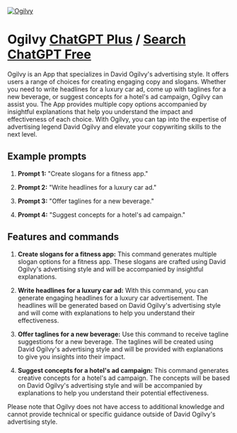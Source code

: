 
[![Ogilvy](https://files.oaiusercontent.com/file-eDlD67CEyza82E4ZJ5jLm5f8?se=2123-10-17T19%3A03%3A21Z&sp=r&sv=2021-08-06&sr=b&rscc=max-age%3D31536000%2C%20immutable&rscd=attachment%3B%20filename%3D067f74c7-7fa7-475b-9a1b-2968c9350349.png&sig=LPI7n9AkD578Eu19Pfaf5G5AzLPi2z/XU06a/L4FO/Q%3D)](https://chat.openai.com/g/g-kBfv50pvI-ogilvy)

# Ogilvy [ChatGPT Plus](https://chat.openai.com/g/g-kBfv50pvI-ogilvy) / [Search ChatGPT Free](https://gptcall.net/index.html#/?search=Ogilvy)

Ogilvy is an App that specializes in David Ogilvy's advertising style. It offers users a range of choices for creating engaging copy and slogans. Whether you need to write headlines for a luxury car ad, come up with taglines for a new beverage, or suggest concepts for a hotel's ad campaign, Ogilvy can assist you. The App provides multiple copy options accompanied by insightful explanations that help you understand the impact and effectiveness of each choice. With Ogilvy, you can tap into the expertise of advertising legend David Ogilvy and elevate your copywriting skills to the next level.

## Example prompts

1. **Prompt 1:** "Create slogans for a fitness app."

2. **Prompt 2:** "Write headlines for a luxury car ad."

3. **Prompt 3:** "Offer taglines for a new beverage."

4. **Prompt 4:** "Suggest concepts for a hotel's ad campaign."

## Features and commands

1. **Create slogans for a fitness app:** This command generates multiple slogan options for a fitness app. These slogans are crafted using David Ogilvy's advertising style and will be accompanied by insightful explanations.

2. **Write headlines for a luxury car ad:** With this command, you can generate engaging headlines for a luxury car advertisement. The headlines will be generated based on David Ogilvy's advertising style and will come with explanations to help you understand their effectiveness.

3. **Offer taglines for a new beverage:** Use this command to receive tagline suggestions for a new beverage. The taglines will be created using David Ogilvy's advertising style and will be provided with explanations to give you insights into their impact.

4. **Suggest concepts for a hotel's ad campaign:** This command generates creative concepts for a hotel's ad campaign. The concepts will be based on David Ogilvy's advertising style and will be accompanied by explanations to help you understand their potential effectiveness.

Please note that Ogilvy does not have access to additional knowledge and cannot provide technical or specific guidance outside of David Ogilvy's advertising style.



